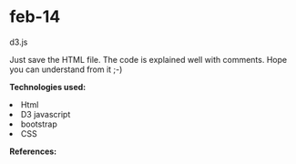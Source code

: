 # feb-14
d3.js
<p> Just save the HTML file. The code is explained well with comments. Hope you can understand from it ;-) </p>

<B>Technologies used:</B>
 <li> Html</li>
 <li> D3 javascript </li>
 <li> bootstrap </li>
 <li> CSS </li>
 
 <B>References:</B>
 

